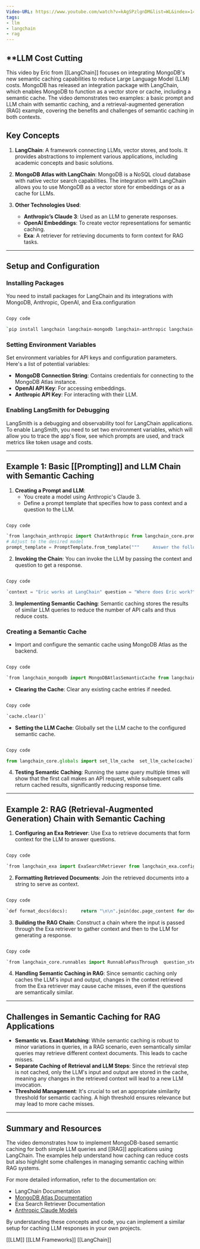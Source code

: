 ```yaml
---
Video-URL: https://www.youtube.com/watch?v=kAgSPzlgnDM&list=WL&index=14
tags:
- llm
- langchain
- rag
---
```


## **LLM Cost Cutting

This video by Eric from [[LangChain]] focuses on integrating MongoDB's new semantic caching capabilities to reduce Large Language Model (LLM) costs. MongoDB has released an integration package with LangChain, which enables MongoDB to function as a vector store or cache, including a semantic cache. The video demonstrates two examples: a basic prompt and LLM chain with semantic caching, and a retrieval-augmented generation (RAG) example, covering the benefits and challenges of semantic caching in both contexts.

## Key Concepts

1. **LangChain**: A framework connecting LLMs, vector stores, and tools. It provides abstractions to implement various applications, including academic concepts and basic solutions.
2. **MongoDB Atlas with LangChain**: MongoDB is a NoSQL cloud database with native vector search capabilities. The integration with LangChain allows you to use MongoDB as a vector store for embeddings or as a cache for LLMs.
3. **Other Technologies Used**:

    - **Anthropic’s Claude 3**: Used as an LLM to generate responses.
    - **OpenAI Embeddings**: To create vector representations for semantic caching.
    - **Exa**: A retriever for retrieving documents to form context for RAG tasks.

---

## Setup and Configuration

### Installing Packages

You need to install packages for LangChain and its integrations with MongoDB, Anthropic, OpenAI, and Exa.configuration

```bash

Copy code

`pip install langchain langchain-mongodb langchain-anthropic langchain-openai langchain-exa`
```

### Setting Environment Variables

Set environment variables for API keys and configuration parameters. Here's a list of potential variables:

- **MongoDB Connection String**: Contains credentials for connecting to the MongoDB Atlas instance.
- **OpenAI API Key**: For accessing embeddings.
- **Anthropic API Key**: For interacting with their LLM.

### Enabling LangSmith for Debugging

LangSmith is a debugging and observability tool for LangChain applications. To enable LangSmith, you need to set two environment variables, which will allow you to trace the app's flow, see which prompts are used, and track metrics like token usage and costs.

---

## Example 1: Basic [[Prompting]] and LLM Chain with Semantic Caching

1. **Creating a Prompt and LLM**:
    - You create a model using Anthropic's Claude 3.
    - Define a prompt template that specifies how to pass context and a question to the LLM.

```python

Copy code

`from langchain_anthropic import ChatAnthropic from langchain_core.prompts import PromptTemplate  model = ChatAnthropic(model_name="claude-v1") 
# Adjust to the desired model  
prompt_template = PromptTemplate.from_template("""     Answer the following question about the given context:     <context>     {context}     </context>     <question>     {question}     </question> """)`
```

2. **Invoking the Chain**: You can invoke the LLM by passing the context and question to get a response.

```python

Copy code

`context = "Eric works at LangChain" question = "Where does Eric work?" response = model.invoke({"context": context, "question": question})`
```

3. **Implementing Semantic Caching**: Semantic caching stores the results of similar LLM queries to reduce the number of API calls and thus reduce costs.

### Creating a Semantic Cache

- Import and configure the semantic cache using MongoDB Atlas as the backend.

```python

Copy code

`from langchain_mongodb import MongoDBAtlasSemanticCache from langchain_openai import OpenAIEmbeddings import os  connection_string = os.getenv("MONGODB_ATLAS_URI") cache = MongoDBAtlasSemanticCache(     connection_string=connection_string,     collection_name="semantic_cache",     db_name="langchain_db",     index_name="cache_index",     embeddings=OpenAIEmbeddings(model_name="text-embedding-ada-002"),     threshold=0.99 # Cosine similarity threshold )`
```

- **Clearing the Cache**: Clear any existing cache entries if needed.

```python

Copy code

`cache.clear()`
```

- **Setting the LLM Cache**: Globally set the LLM cache to the configured semantic cache.

```python

Copy code

from langchain_core.globals import set_llm_cache  set_llm_cache(cache)`
```

4. **Testing Semantic Caching**: Running the same query multiple times will show that the first call makes an API request, while subsequent calls return cached results, significantly reducing response time.

---

## Example 2: RAG (Retrieval-Augmented Generation) Chain with Semantic Caching

1. **Configuring an Exa Retriever**: Use Exa to retrieve documents that form context for the LLM to answer questions.

```python

Copy code

`from langchain_exa import ExaSearchRetriever from langchain_exa.configuration import TextContentOptions  exa_retriever = ExaSearchRetriever(     api_key=os.getenv("EXA_API_KEY"),     text_content_options=TextContentOptions(max_characters=300),     num_documents=3 )`
```

2. **Formatting Retrieved Documents**: Join the retrieved documents into a string to serve as context.

```python

Copy code

`def format_docs(docs):     return "\n\n".join(doc.page_content for doc in docs)`
```

3. **Building the RAG Chain**: Construct a chain where the input is passed through the Exa retriever to gather context and then to the LLM for generating a response.

```python

Copy code

`from langchain_core.runnables import RunnablePassThrough  question_step = RunnablePassThrough() retriever_step = exa_retriever format_step = format_docs llm_step = model  # Model previously configured`
```

4. **Handling Semantic Caching in RAG**: Since semantic caching only caches the LLM's input and output, changes in the context retrieved from the Exa retriever may cause cache misses, even if the questions are semantically similar.

---

## Challenges in Semantic Caching for RAG Applications

- **Semantic vs. Exact Matching**: While semantic caching is robust to minor variations in queries, in a RAG scenario, even semantically similar queries may retrieve different context documents. This leads to cache misses.
- **Separate Caching of Retrieval and LLM Steps**: Since the retrieval step is not cached, only the LLM's input and output are stored in the cache, meaning any changes in the retrieved context will lead to a new LLM invocation.
- **Threshold Management**: It's crucial to set an appropriate similarity threshold for semantic caching. A high threshold ensures relevance but may lead to more cache misses.

---

## Summary and Resources

The video demonstrates how to implement MongoDB-based semantic caching for both simple LLM queries and [[RAG]] applications using LangChain. The examples help understand how caching can reduce costs but also highlight some challenges in managing semantic caching within RAG systems.

For more detailed information, refer to the documentation on:

- LangChain Documentation
- [MongoDB Atlas Documentation](https://www.mongodb.com/docs/atlas/)
- Exa Search Retriever Documentation
- [Anthropic Claude Models](https://www.anthropic.com/)

By understanding these concepts and code, you can implement a similar setup for caching LLM responses in your own projects.

 [[LLM]] [[LLM Frameworks]]  [[LangChain]]